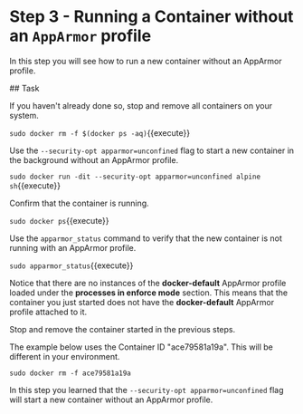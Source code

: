 # Step 3 - Running a Container without an `AppArmor` profile

In this step you will see how to run a new container without an AppArmor profile.

## Task

If you haven't already done so, stop and remove all containers on your system.

``sudo docker rm -f $(docker ps -aq)``{{execute}}

Use the ``--security-opt apparmor=unconfined`` flag to start a new container in the background without an AppArmor profile.

`sudo docker run -dit --security-opt apparmor=unconfined alpine sh`{{execute}}

Confirm that the container is running.

`sudo docker ps`{{execute}}


Use the ``apparmor_status`` command to verify that the new container is not running with an AppArmor profile.

`sudo apparmor_status`{{execute}}

Notice that there are no instances of the **docker-default** AppArmor profile loaded under the **processes in enforce mode** section. This means that the container you just started does not have the **docker-default** AppArmor profile attached to it.

Stop and remove the container started in the previous steps.

The example below uses the Container ID "ace79581a19a". This will be different in your environment.

`sudo docker rm -f ace79581a19a`

In this step you learned that the ``--security-opt apparmor=unconfined`` flag will start a new container without an AppArmor profile.
